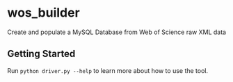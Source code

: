 # wos_builder

Create and populate a MySQL Database from Web of Science raw XML data

## Getting Started

Run `python driver.py --help` to learn more about how to use the tool.
